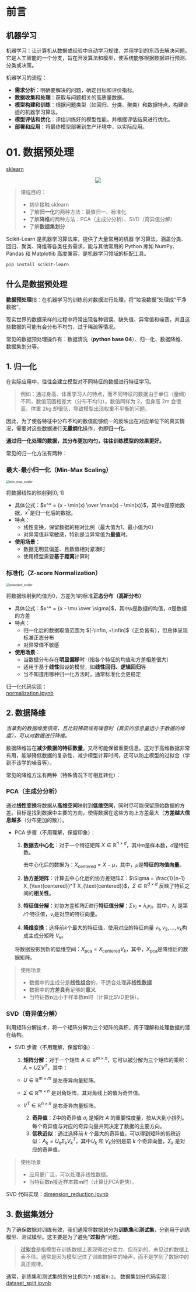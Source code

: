 # 前言

## 机器学习

机器学习：让计算机从数据或经验中自动学习规律，并用学到的东西去解决问题。它是人工智能的一个分支，旨在开发算法和模型，使系统能够根据数据进行预测、分类或决策。

机器学习的流程：

* **需求分析**：明确要解决的问题，确定目标和评价指标。
* **数据收集和处理**：获取与问题相关的高质量数据。
* **模型构建和训练**：根据问题类型（如回归、分类、聚类）和数据特点，构建合适的机器学习算法。
* **模型评估和优化**：评估训练好的模型性能，并根据评估结果进行优化。
* **部署和应用**：将最终模型部署到生产环境中，以实际应用。

# 01. 数据预处理

[sklearn](https://scikit-learn.org/stable/index.html)

<center>
  <div style="width: 100%; heigth: 20vh;">
    <img src="./logo.png"></img>
  </div>
</center>

> 课程目的：
> - 初步接触 sklearn
> - 了解**归一化**的两种方法：最值归一、标准化
> - 了解**降维**的两种方法：PCA（主成分分析）、SVD（奇异值分解）
> - 了解**数据集划分**

Scikit-Learn 是机器学习算法库，提供了大量常用的机器 学习算法，涵盖分类、回归、聚类、降维等各类任务需求，能与其他常用的 Python 库如 NumPy、Pandas 和 Matplotlib 高度兼容，是机器学习领域的标配工具。

```sh
pip install scikit-learn
```

## 什么是数据预处理

**数据预处理**指：在机器学习的训练前对数据进行处理，将“垃圾数据”处理成“干净数据”。

现实世界的数据采样的过程中将常出现各种错误、缺失值、异常值和噪音，并且这些数据的可能有会分布不均匀，过于稀疏等情况。

常见的数据预处理操作有：数据清洗（**python base 04**）、归一化、数据降维、数据集划分等。  



## 1. 归一化

在实际应用中，往往会建立模型对不同特征的数据进行特征学习。
> 例如：通过身高、体重学习人的特点，而不同特征的数据由于单位（量纲）不同，数值范围相差大（分布不均匀）。数值同样为 2，但身高 2m 会很高，体重 2kg 却很低，导致模型出现权重不平衡的问题。

因此，为了使各特征中分布不均的数值能够统一的反映出在对应单位下的真实情况，需要对这些数据进行**无量纲化**操作，也即**归一化**。

**通过归一化处理的数据，其分布更加均匀，往往训练模型的效果更好。**

常见的归一化方法有两种：

### 最大-最小归一化（Min-Max Scaling）

<img src="min_max_scaler.png" alt="min_max_scaler" style="zoom:60%;" />

将数据线性的映射到[0, 1]

* 具体公式：$x^* = {x - \min(x) \over \max(x) - \min(x)}$，其中$x$是原始数据，$x^*$是归一化后的数据。
* 特点：
  * 线性变换，保留数据的相对比例（最大值为1，最小值为0）
  * 对异常值非常敏感，特别是当异常值为**最值**时。
* **使用场景**：
  * 数据无明显偏差、且数值相对紧凑时
  * 使用模型需要**基于距离**计算时

### 标准化（Z-score Normalization）

<img src="standard_scaler.png" alt="standard_scaler" style="zoom:60%;" />

将数据映射到均值为0，方差为1的标准**正态分布（高斯分布）**

* 具体公式：$x^* = {x - \mu \over \sigma}$，其中$\mu$是数据的均值，$\sigma$是数据的方差  
* 特点：
  * 归一化后的数据取值范围为 $[-\infin, +\infin]$（正负皆有），但总体呈现标准正态分布
  * 对异常值不敏感
* **使用场景**：
  * 当数据分布存在**明显偏移**时（指各个特征的均值和方差相差很大）
  * 适用于基于**线性**假设的模型，如**线性回归、逻辑回归**等
  * 当不知道用哪种归一化方法时，通常标准化会更稳定

归一化代码实现：  
[normalization.ipynb](./normalization.ipynb)



## 2. 数据降维

*当拿到的数据维度很高，且比较稀疏或有噪音时（真实的信息量远小于数据的维度），可以对数据进行降维。*

数据降维旨在**减少数据的特征数量**，又尽可能保留重要信息。这对于高维数据非常有用，能够降低数据的复杂性，减少模型计算时间，还可以防止模型的过拟合（学到不该学的噪音等）。

常见的降维方法有两种（特殊情况下可相互转化）：

### PCA（主成分分析）

通过**线性变换**将数据从**高维空间**映射到**低维空间**，同时尽可能保留原始数据的方差。目标是找到数据中主要的方向，使得数据在这些方向上方差最大（**方差越大信息越多**（分布更加的散））。

* PCA 步骤（不用理解，保留印象）：  

  1. **数据去中心化**：对于一个特征矩阵 $X \in \mathbb{R}^{n \times d}$，其中$n$是样本数，$d$是特征数。

     去中心化后的数据为：$X_{\text{centered}} = X - \mu$，其中，$\mu$是**特征的均值向量**。

  2. **协方差矩阵**：计算去中心化后的协方差矩阵$\Sigma$：$\Sigma = \frac{1}{n-1} X_{\text{centered}}^T X_{\text{centered}}$，$\Sigma \in \mathbb{R}^{d \times d}$ 反映了特征之间的**相关性**。

  3. **特征值分解**：对协方差矩阵$\Sigma$进行**特征值分解**：$\Sigma v_i = \lambda_i v_i$，其中，$\lambda_i$ 是第 $i$个特征值，$v_i$是对应的特征向量。

  4. **降维变换**：选择前$k$个最大的特征值，使用对应的特征向量 $v_1, v_2, \dots, v_k$构成主成分矩阵 $V_k$。

  将数据投影到新的低维空间：$X_{\text{pca}} = X_{\text{centered}} V_k$，其中，$X_{\text{pca}}$​是降维后的数据矩阵。

> 使用场景
> * 数据中的主成分是**线性组合**的，不适合处理**非线性数据**
> * 数据中的**方差具有**足够的**意义**
> * 当特征数**n**远小于样本数**m**时（计算比SVD更快）。

### SVD（奇异值分解）

利用矩阵分解技术，将一个矩阵分解为三个矩阵的乘积，用于理解和处理数据的潜在结构。

* SVD  步骤（不用理解，保留印象）：

  1. **矩阵分解**：对于一个矩阵 $A \in \mathbb{R}^{m \times n}$，它可以被分解为三个矩阵的乘积：$A = U \Sigma V^T$，其中：
  - $U \in \mathbb{R}^{m \times m}$ 是左奇异向量矩阵。
    
  - $\Sigma \in \mathbb{R}^{m \times n}$ 是对角矩阵，其对角线上的值为奇异值。
    
  - $V^T \in \mathbb{R}^{n \times n}$ 是右奇异向量矩阵。
  
  
    2. **奇异值**：$\Sigma$中的奇异值 $\sigma_i$ 是矩阵 $A$ 的重要性度量，按从大到小排列。每个奇异值与对应的奇异向量共同决定了数据的主要方向。
    3. **低秩近似**：通过选择前 $k$ 个最大的奇异值，可以得到矩阵的低秩近似：$A_k = U_k \Sigma_k V_k^T$，其中$U_k$ 和  $V_k$分别是前 $k$ 个奇异向量，$\Sigma_k$ 是对应的奇异值。
  

> 使用场景  
> * 应用更广泛，可以处理非线性数据。  
> * 当特征数**n**接近样本数**m**时（计算比PCA更快）。  

SVD 代码实现：[dimension_reduction.ipynb](./dimension_reduction.ipynb)



## 3. 数据集划分

为了确保数据对训练有效，我们通常将数据划分为**训练集**和**测试集**，分别用于训练模型、测试模型。这主要是为了避免“**过拟合**”问题。

> **过拟合**是指模型在训练数据上表现得过分卖力，但在新的、未见过的数据上表不佳。通常是因为模型记住了训练数据中的噪声，而不是学到了数据中的真正规律。

通常，训练集和测试集的划分比例为`7:3`或者`8:2`。
数据集划分代码实现：[dataset_split.ipynb](./dataset_split.ipynb)